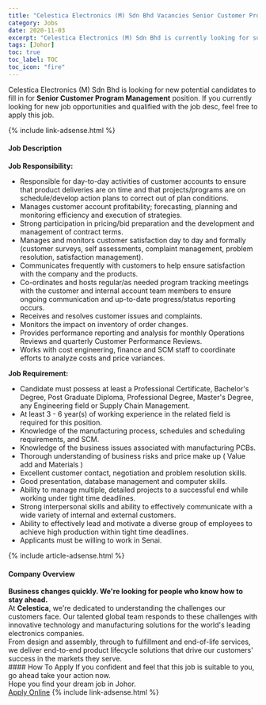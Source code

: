 ```yaml
---
title: "Celestica Electronics (M) Sdn Bhd Vacancies Senior Customer Program Management" 
category: Jobs 
date: 2020-11-03 
excerpt: "Celestica Electronics (M) Sdn Bhd is currently looking for suitable person to fill in the Senior Customer Program Management which positioned at Johor" 
tags: [Johor] 
toc: true 
toc_label: TOC 
toc_icon: "fire" 
--- 
```


<p>Celestica Electronics (M) Sdn Bhd is looking for new potential candidates to fill in for <b>Senior Customer Program Management</b> position. If you currently looking for new job opportunities and qualified with the job desc, feel free to apply this job.
</p>{% include link-adsense.html %} 
<div><div><h4>Job Description</h4></div><div><div><span><div><div><strong>Job Responsibility:</strong><ul><li>Responsible for day-to-day activities of customer accounts to ensure that product deliveries are on time and that projects/programs are on schedule/develop action plans to correct out of plan conditions.</li><li>Manages customer account profitability; forecasting, planning and monitoring efficiency and execution of strategies.</li><li>Strong participation in pricing/bid preparation and the development and management of contract terms.</li><li>Manages and monitors customer satisfaction day to day and formally (customer surveys, self assessments, complaint management, problem resolution, satisfaction management).</li><li>Communicates frequently with customers to help ensure satisfaction with the company and the products.</li><li>Co-ordinates and hosts regular/as needed program tracking meetings with the customer and internal account team members to ensure ongoing communication and up-to-date progress/status reporting occurs.</li><li>Receives and resolves customer issues and complaints.</li><li>Monitors the impact on inventory of order changes.</li><li>Provides performance reporting and analysis for monthly Operations Reviews and quarterly Customer Performance Reviews.</li><li>Works with cost engineering, finance and SCM staff to coordinate efforts to analyze costs and price variances.</li></ul><div><strong>Job Requirement:</strong></div><ul><li>Candidate must possess at least a Professional Certificate, Bachelor's Degree, Post Graduate Diploma, Professional Degree, Master's Degree, any Engineering field or Supply Chain Management.</li><li>At least 3 - 6 year(s) of working experience in the related field is required for this position.</li><li>Knowledge of the manufacturing process, schedules and scheduling requirements, and SCM.</li><li>Knowledge of the business issues associated with manufacturing PCBs.</li><li>Thorough understanding of business risks and price make up ( Value add and Materials )</li><li>Excellent customer contact, negotiation and problem resolution skills.</li><li>Good presentation, database management and computer skills.</li><li>Ability to manage multiple, detailed projects to a successful end while working under tight time deadlines.</li><li>Strong interpersonal skills and ability to effectively communicate with a wide variety of internal and external customers.</li><li>Ability to effectively lead and motivate a diverse group of employees to achieve high production within tight time deadlines.</li><li>Applicants must be willing to work in Senai.</li></ul></div></div></span></div></div></div> 
{% include article-adsense.html %} 
<div><div><h4>Company Overview</h4></div><div><div><span><div><div>
<strong>Business changes quickly. We're looking for people who know how to stay ahead.</strong></div>
<div>
	At <strong>Celestica</strong>, we're dedicated to understanding the challenges our customers face. Our talented global team responds to these challenges with innovative technology and manufacturing solutions for the world's leading electronics companies.</div>
<div>
	From design and assembly, through to fulfillment and end-of-life services, we deliver end-to-end product lifecycle solutions that drive our customers' success in the markets they serve.</div></div></span></div></div></div> 
#### How To Apply 
If you confident and feel that this job is suitable to you, go ahead take your action now. <br/> 
Hope you find your dream job in Johor. <br/> 
<a href="https://www.jobstreet.com.my/en/job/senior-customer-program-management-4416914?jobId=jobstreet-my-job-4416914&sectionRank=17&token=0~a6e619a8-d72b-4379-aaa4-1ff499d46496&fr=SRP%20View%20In%20New%20Ta" class="btn btn--info" target="_blank" rel="nofollow noopenner">Apply Online</a> 
{% include link-adsense.html %} 